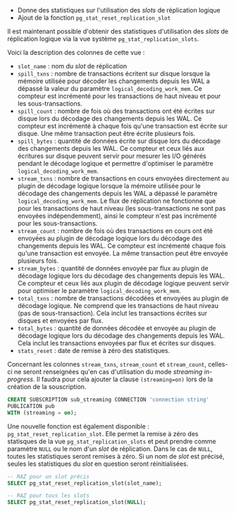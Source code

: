 <!--
Les commits sur ce sujet sont :

* https://git.postgresql.org/gitweb/?p=postgresql.git;a=commit;h=98681675002d852d926a49d7bc4d4b4856b2fc4a

Discussion

* https://gitlab.dalibo.info/formation/workshops/-/issues/135

-->

<div class="slide-content">

* Donne des statistiques sur l'utilisation des _slots_ de réplication logique
* Ajout de la fonction `pg_stat_reset_replication_slot`

</div>

<div class="notes">

Il est maintenant possible d'obtenir des statistiques d'utilisation des _slots_ de 
réplication logique via la vue système `pg_stat_replication_slots`. 

Voici la description des colonnes de cette vue :

* `slot_name` : nom du _slot_ de réplication
* `spill_txns` : nombre de transactions écritent sur disque lorsque la mémoire 
utilisée pour décoder les changements depuis les WAL a dépassé la valeur du 
paramètre `logical_decoding_work_mem`. Ce compteur est incrémenté pour les 
transactions de haut niveau et pour les sous-transactions.
* `spill_count` : nombre de fois où des transactions ont été écrites sur disque
lors du décodage des changements depuis les WAL. Ce compteur est incrémenté
à chaque fois qu'une transaction est écrite sur disque. Une même transaction 
peut être écrite plusieurs fois.
* `spill_bytes` : quantité de données écrite sur disque lors du décodage des 
changements depuis les WAL. Ce compteur et ceux liés aux écritures sur disque
peuvent servir pour mesurer les I/O générés pendant le décodage logique
et permettre d'optimiser le paramètre `logical_decoding_work_mem`.
* `stream_txns` : nombre de transactions en cours envoyées directement au plugin 
de décodage logique lorsque la mémoire utilisée pour le décodage des changements 
depuis les WAL a dépassé le paramètre `logical_decoding_work_mem`. Le flux de 
réplication ne fonctionne que pour les transactions de haut niveau (les 
sous-transactions ne sont pas envoyées indépendemment), ainsi le compteur 
n'est pas incrémenté pour les sous-transactions.
* `stream_count` : nombre de fois où des transactions en cours ont été envoyées
au plugin de décodage logique lors du décodage des changements depuis les WAL.
Ce compteur est incrémenté chaque fois qu'une transaction est envoyée. La même 
transaction peut être envoyée plusieurs fois.
* `stream_bytes` : quantité de données envoyée par flux au plugin de décodage 
logique lors du décodage des changements depuis les WAL. Ce compteur et ceux 
liés aux plugin de décodage logique peuvent servir pour optimiser le 
paramètre `logical_decoding_work_mem`.
* `total_txns` : nombre de transactions décodées et envoyées au plugin de décodage 
logique. Ne comprend que les transactions de haut niveau (pas de sous-transaction). 
Cela inclut les transactions écrites sur disques et envoyées par flux.
* `total_bytes` : quantité de données décodée et envoyée au plugin de décodage logique 
lors du décodage des changements depuis les WAL. Cela inclut les transactions 
envoyées par flux et écrites sur disques.
* `stats_reset` : date de remise à zéro des statistiques.

Concernant les colonnes `stream_txns`, `stream_count` et `stream_count`, celles-ci 
ne seront renseignées qu'en cas d'utilisation du mode _streaming in-progress_. Il 
faudra pour cela ajouter la clause `(streaming=on)` lors de la création de la 
souscription.

```sql
CREATE SUBSCRIPTION sub_streaming CONNECTION 'connection string' 
PUBLICATION pub 
WITH (streaming = on);
```

Une nouvelle fonction est également disponible : `pg_stat_reset_replication_slot`. 
Elle permet la remise à zéro des statisques de la vue `pg_stat_replication_slots` 
et peut prendre comme paramètre `NULL` ou le nom d'un _slot_ de réplication. Dans le 
cas de `NULL`, toutes les statistiques seront remises à zéro. Si un nom de _slot_ 
est précisé, seules les statistiques du _slot_ en question seront réinitialisées.

```sql
-- RAZ pour un slot précis
SELECT pg_stat_reset_replication_slot(slot_name);

-- RAZ pour tous les slots
SELECT pg_stat_reset_replication_slot(NULL);
```

</div>